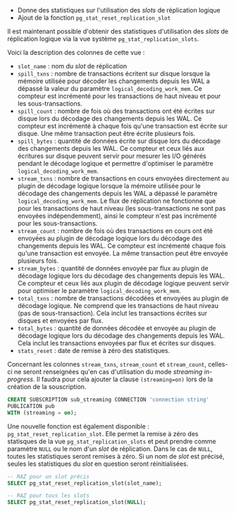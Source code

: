 <!--
Les commits sur ce sujet sont :

* https://git.postgresql.org/gitweb/?p=postgresql.git;a=commit;h=98681675002d852d926a49d7bc4d4b4856b2fc4a

Discussion

* https://gitlab.dalibo.info/formation/workshops/-/issues/135

-->

<div class="slide-content">

* Donne des statistiques sur l'utilisation des _slots_ de réplication logique
* Ajout de la fonction `pg_stat_reset_replication_slot`

</div>

<div class="notes">

Il est maintenant possible d'obtenir des statistiques d'utilisation des _slots_ de 
réplication logique via la vue système `pg_stat_replication_slots`. 

Voici la description des colonnes de cette vue :

* `slot_name` : nom du _slot_ de réplication
* `spill_txns` : nombre de transactions écritent sur disque lorsque la mémoire 
utilisée pour décoder les changements depuis les WAL a dépassé la valeur du 
paramètre `logical_decoding_work_mem`. Ce compteur est incrémenté pour les 
transactions de haut niveau et pour les sous-transactions.
* `spill_count` : nombre de fois où des transactions ont été écrites sur disque
lors du décodage des changements depuis les WAL. Ce compteur est incrémenté
à chaque fois qu'une transaction est écrite sur disque. Une même transaction 
peut être écrite plusieurs fois.
* `spill_bytes` : quantité de données écrite sur disque lors du décodage des 
changements depuis les WAL. Ce compteur et ceux liés aux écritures sur disque
peuvent servir pour mesurer les I/O générés pendant le décodage logique
et permettre d'optimiser le paramètre `logical_decoding_work_mem`.
* `stream_txns` : nombre de transactions en cours envoyées directement au plugin 
de décodage logique lorsque la mémoire utilisée pour le décodage des changements 
depuis les WAL a dépassé le paramètre `logical_decoding_work_mem`. Le flux de 
réplication ne fonctionne que pour les transactions de haut niveau (les 
sous-transactions ne sont pas envoyées indépendemment), ainsi le compteur 
n'est pas incrémenté pour les sous-transactions.
* `stream_count` : nombre de fois où des transactions en cours ont été envoyées
au plugin de décodage logique lors du décodage des changements depuis les WAL.
Ce compteur est incrémenté chaque fois qu'une transaction est envoyée. La même 
transaction peut être envoyée plusieurs fois.
* `stream_bytes` : quantité de données envoyée par flux au plugin de décodage 
logique lors du décodage des changements depuis les WAL. Ce compteur et ceux 
liés aux plugin de décodage logique peuvent servir pour optimiser le 
paramètre `logical_decoding_work_mem`.
* `total_txns` : nombre de transactions décodées et envoyées au plugin de décodage 
logique. Ne comprend que les transactions de haut niveau (pas de sous-transaction). 
Cela inclut les transactions écrites sur disques et envoyées par flux.
* `total_bytes` : quantité de données décodée et envoyée au plugin de décodage logique 
lors du décodage des changements depuis les WAL. Cela inclut les transactions 
envoyées par flux et écrites sur disques.
* `stats_reset` : date de remise à zéro des statistiques.

Concernant les colonnes `stream_txns`, `stream_count` et `stream_count`, celles-ci 
ne seront renseignées qu'en cas d'utilisation du mode _streaming in-progress_. Il 
faudra pour cela ajouter la clause `(streaming=on)` lors de la création de la 
souscription.

```sql
CREATE SUBSCRIPTION sub_streaming CONNECTION 'connection string' 
PUBLICATION pub 
WITH (streaming = on);
```

Une nouvelle fonction est également disponible : `pg_stat_reset_replication_slot`. 
Elle permet la remise à zéro des statisques de la vue `pg_stat_replication_slots` 
et peut prendre comme paramètre `NULL` ou le nom d'un _slot_ de réplication. Dans le 
cas de `NULL`, toutes les statistiques seront remises à zéro. Si un nom de _slot_ 
est précisé, seules les statistiques du _slot_ en question seront réinitialisées.

```sql
-- RAZ pour un slot précis
SELECT pg_stat_reset_replication_slot(slot_name);

-- RAZ pour tous les slots
SELECT pg_stat_reset_replication_slot(NULL);
```

</div>